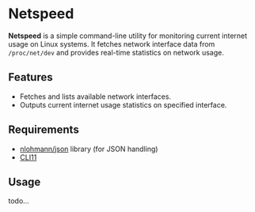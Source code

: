 # Netspeed

**Netspeed** is a simple command-line utility for monitoring current internet usage on Linux systems. It fetches network interface data from `/proc/net/dev` and provides real-time statistics on network usage.

## Features

- Fetches and lists available network interfaces.
- Outputs current internet usage statistics on specified interface.

## Requirements

- [nlohmann/json](https://github.com/nlohmann/json) library (for JSON handling)
- [CLI11](https://github.com/CLIUtils/CLI11)

## Usage

todo...
